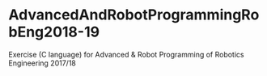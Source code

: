 # AdvancedAndRobotProgrammingRobEng2018-19
Exercise (C language) for Advanced &amp; Robot Programming of Robotics Engineering 2017/18
